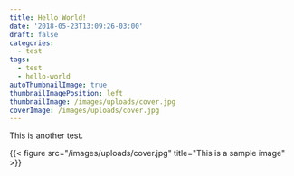 ```yaml
---
title: Hello World!
date: '2018-05-23T13:09:26-03:00'
draft: false
categories:
  - test
tags:
  - test
  - hello-world
autoThumbnailImage: true
thumbnailImagePosition: left
thumbnailImage: /images/uploads/cover.jpg
coverImage: /images/uploads/cover.jpg
---
```

This is another test.

{{< figure src="/images/uploads/cover.jpg" title="This is a sample image" >}}
